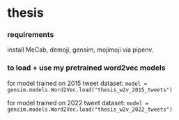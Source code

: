 # thesis

### requirements
install MeCab, demoji, gensim, mojimoji via pipenv.

### to load + use my pretrained word2vec models
for model trained on 2015 tweet dataset: 
`model = gensim.models.Word2Vec.load("thesis_w2v_2015_tweets")`

for model trained on 2022 tweet dataset: 
`model = gensim.models.Word2Vec.load("thesis_w2v_2022_tweets")`

